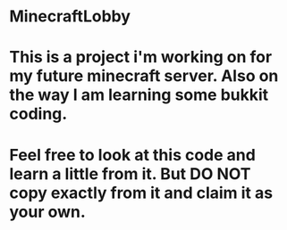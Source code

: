 MinecraftLobby
==============

This is a project i'm working on for my future minecraft server. Also on the way I am learning some bukkit coding. 
==

Feel free to look at this code and learn a little from it. But DO NOT copy exactly from it and claim it as your own.
=
